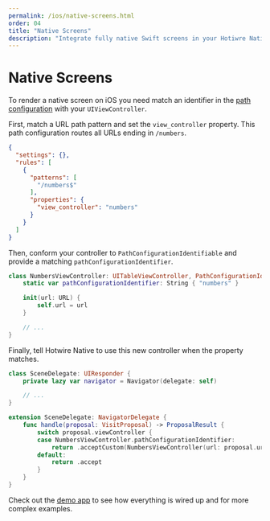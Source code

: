 ```yaml
---
permalink: /ios/native-screens.html
order: 04
title: "Native Screens"
description: "Integrate fully native Swift screens in your Hotiwre Native app."
---
```


# Native Screens

To render a native screen on iOS you need match an identifier in the [path configuration](/overview/path-configuration) with your `UIViewController`.

First, match a URL path pattern and set the `view_controller` property. This path configuration routes all URLs ending in `/numbers`.

```json
{
  "settings": {},
  "rules": [
    {
      "patterns": [
        "/numbers$"
      ],
      "properties": {
        "view_controller": "numbers"
      }
    }
  ]
}
```

Then, conform your controller to `PathConfigurationIdentifiable` and provide a matching `pathConfigurationIdentifier`.

```swift
class NumbersViewController: UITableViewController, PathConfigurationIdentifiable {
    static var pathConfigurationIdentifier: String { "numbers" }

    init(url: URL) {
        self.url = url
    }

    // ...
}
```

Finally, tell Hotwire Native to use this new controller when the property matches.

```swift
class SceneDelegate: UIResponder {
    private lazy var navigator = Navigator(delegate: self)

    // ...
}

extension SceneDelegate: NavigatorDelegate {
    func handle(proposal: VisitProposal) -> ProposalResult {
        switch proposal.viewController {
        case NumbersViewController.pathConfigurationIdentifier:
            return .acceptCustom(NumbersViewController(url: proposal.url))
        default:
            return .accept
        }
    }
}
```

Check out the [demo app](https://github.com/hotwired/hotwire-native-ios/tree/main/Demo) to see how everything is wired up and for more complex examples.
